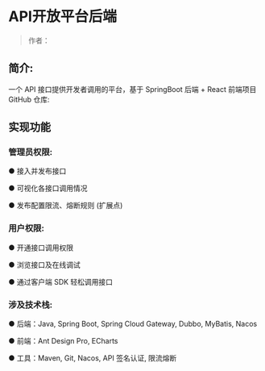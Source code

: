 # API开放平台后端

> 作者：
## 简介:
一个 API 接口提供开发者调用的平台，基于 SpringBoot 后端 + React 前端项目
GitHub 仓库:
## 实现功能
### 管理员权限:

● 接入并发布接口

● 可视化各接口调用情况

● 发布配置限流、熔断规则 (扩展点)
### 用户权限:
● 开通接口调用权限

● 浏览接口及在线调试

● 通过客户端 SDK 轻松调用接口

### 涉及技术栈:
● 后端：Java, Spring Boot, Spring Cloud Gateway, Dubbo, MyBatis, Nacos

● 前端：Ant Design Pro, ECharts

● 工具：Maven, Git, Nacos, API 签名认证, 限流熔断


